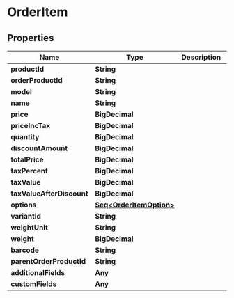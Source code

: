 

# OrderItem


## Properties

Name | Type | Description | Notes
------------ | ------------- | ------------- | -------------
**productId** | **String** |  |  [optional]
**orderProductId** | **String** |  |  [optional]
**model** | **String** |  |  [optional]
**name** | **String** |  |  [optional]
**price** | **BigDecimal** |  |  [optional]
**priceIncTax** | **BigDecimal** |  |  [optional]
**quantity** | **BigDecimal** |  |  [optional]
**discountAmount** | **BigDecimal** |  |  [optional]
**totalPrice** | **BigDecimal** |  |  [optional]
**taxPercent** | **BigDecimal** |  |  [optional]
**taxValue** | **BigDecimal** |  |  [optional]
**taxValueAfterDiscount** | **BigDecimal** |  |  [optional]
**options** | [**Seq&lt;OrderItemOption&gt;**](OrderItemOption.md) |  |  [optional]
**variantId** | **String** |  |  [optional]
**weightUnit** | **String** |  |  [optional]
**weight** | **BigDecimal** |  |  [optional]
**barcode** | **String** |  |  [optional]
**parentOrderProductId** | **String** |  |  [optional]
**additionalFields** | **Any** |  |  [optional]
**customFields** | **Any** |  |  [optional]



